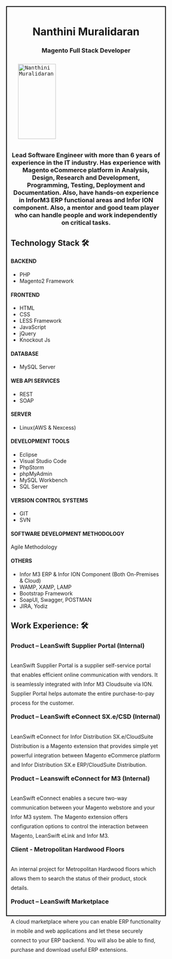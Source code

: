 <div style="width:1096px;margin: auto;width: 80%;border: 2px solid black;padding: 10px;">
 	<h1 align="center">Nanthini Muralidaran</h1>
 	<h3 align="center">Magento Full Stack Developer</h3>
	<kbd style="margin:auto;width: 50%;padding: 10px;">
		<img alt ="Nanthini Muralidaran" height=200px" align="center" style="margin: auto;width: 50%;padding: 10px;" src="https://github.com/nanthinigit/portfolio/blob/main/Images/NanthiniM.png?raw=true">
	</kbd>
	<h3 align="center"> 
		Lead Software Engineer with more than 6 years of experience in the IT industry. Has experience with Magento eCommerce platform in Analysis, Design, Research and Development,       Programming, Testing, Deployment and Documentation. Also, have hands-on experience in InforM3 ERP functional areas and Infor ION component. Also, a mentor and good team player     who can handle people and work independently on critical tasks.
	</h3>

## Technology Stack 🛠️

#### BACKEND
- PHP
- Magento2 Framework

#### FRONTEND
- HTML
- CSS
- LESS Framework
- JavaScript
- jQuery
- Knockout Js 

#### DATABASE
- MySQL Server

#### WEB API SERVICES
- REST
- SOAP

#### SERVER
- Linux(AWS & Nexcess)

#### DEVELOPMENT TOOLS
- Eclipse
- Visual Studio Code
- PhpStorm
- phpMyAdmin
- MySQL Workbench
- SQL Server

#### VERSION CONTROL SYSTEMS
- GIT
- SVN

#### SOFTWARE DEVELOPMENT METHODOLOGY
Agile Methodology

#### OTHERS
- Infor M3 ERP & Infor ION Component (Both On-Premises & Cloud)
- WAMP, XAMP, LAMP
- Bootstrap Framework
- SoapUI, Swagger, POSTMAN
- JIRA, Yodiz

## Work Experience: 🛠️

### Product – LeanSwift Supplier Portal (Internal)
<p style="max-width: 460px; float: right; line-height: 25px;"> 
	LeanSwift Supplier Portal is a supplier self-service portal that enables efficient online communication with vendors. It is seamlessly integrated with Infor M3 Cloudsuite via ION. Supplier Portal helps automate the entire purchase-to-pay process for the customer.
</p>

### Product – LeanSwift eConnect SX.e/CSD (Internal)
<p style="max-width: 460px; float: right; line-height: 25px;"> 
	LeanSwift eConnect for Infor Distribution SX.e/CloudSuite Distribution is a Magento extension that provides simple yet powerful integration between Magento eCommerce platform and Infor Distribution SX.e ERP/CloudSuite Distribution.
</p>

### Product – Leanswift eConnect for M3 (Internal)
<p style="max-width: 460px; float: right; line-height: 25px;"> 
	LeanSwift eConnect enables a secure two-way communication between your Magento webstore and your Infor M3 system. The Magento extension offers configuration options to control the interaction between Magento, LeanSwift eLink and Infor M3.
</p>

### Client - Metropolitan Hardwood Floors
<p style="max-width: 460px; float: right; line-height: 25px;"> 
	An internal project for Metropolitan Hardwood floors which allows them to search the status of their product, stock details.
</p>

### Product – LeanSwift Marketplace
<p style="max-width: 460px; float: right; line-height: 25px;"> 
	A cloud marketplace where you can enable ERP functionality in mobile and web applications and let these securely connect to your ERP backend. You will also be able to find, purchase and download useful ERP extensions.
</p>


</div>
